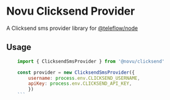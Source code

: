 # Novu Clicksend Provider

A Clicksend sms provider library for [@teleflow/node](https://github.com/khulnasoft/teleflow)

## Usage

````javascript
    import { ClicksendSmsProvider } from '@novu/clicksend'

    const provider = new ClicksendSmsProvider({
        username: process.env.CLICKSEND_USERNAME,
        apiKey: process.env.CLICKSEND_API_KEY,
        })
    ```
````

